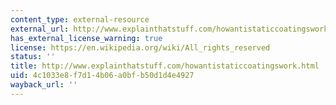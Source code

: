 ```yaml
---
content_type: external-resource
external_url: http://www.explainthatstuff.com/howantistaticcoatingswork.html
has_external_license_warning: true
license: https://en.wikipedia.org/wiki/All_rights_reserved
status: ''
title: http://www.explainthatstuff.com/howantistaticcoatingswork.html
uid: 4c1033e8-f7d1-4b06-a0bf-b50d1d4e4927
wayback_url: ''
---
```

